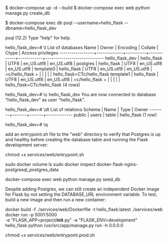 $ docker-compose up -d --build
$ docker-compose exec web python manage.py create_db

$ docker-compose exec db psql --username=hello_flask --dbname=hello_flask_dev

psql (12.2)
Type "help" for help.

hello_flask_dev=# \l
                                        List of databases
      Name       |    Owner    | Encoding |  Collate   |   Ctype    |      Access privileges
-----------------+-------------+----------+------------+------------+-----------------------------
 hello_flask_dev | hello_flask | UTF8     | en_US.utf8 | en_US.utf8 |
 postgres        | hello_flask | UTF8     | en_US.utf8 | en_US.utf8 |
 template0       | hello_flask | UTF8     | en_US.utf8 | en_US.utf8 | =c/hello_flask             +
                 |             |          |            |            | hello_flask=CTc/hello_flask
 template1       | hello_flask | UTF8     | en_US.utf8 | en_US.utf8 | =c/hello_flask             +
                 |             |          |            |            | hello_flask=CTc/hello_flask
(4 rows)

hello_flask_dev=# \c hello_flask_dev
You are now connected to database "hello_flask_dev" as user "hello_flask".

hello_flask_dev=# \dt
          List of relations
 Schema | Name  | Type  |    Owner
--------+-------+-------+-------------
 public | users | table | hello_flask
(1 row)

hello_flask_dev=# \q


add an entrypoint.sh file to the "web" directory to verify that Postgres is up and healthy before creating the database table and running the Flask development server:

chmod +x services/web/entrypoint.sh



sudo docker volume ls
sudo docker inspect docker-flask-nginx-postgresql_postgres_data

docker-compose exec web python manage.py seed_db

Despite adding Postgres, we can still create an independent Docker image for Flask by not setting the DATABASE_URL environment variable. To test, build a new image and then run a new container:

docker build -f ./services/web/Dockerfile -t hello_flask:latest ./services/web
docker run -p 5001:5000 \
    -e "FLASK_APP=project/__init__.py" -e "FLASK_ENV=development" \
    hello_flask python /usr/src/app/manage.py run -h 0.0.0.0


chmod +x services/web/entrypoint.prod.sh

